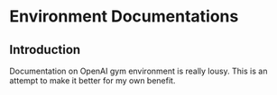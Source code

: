 # Environment Documentations

## Introduction

Documentation on OpenAI gym environment is really lousy. This is an attempt to make it better for my own benefit.
